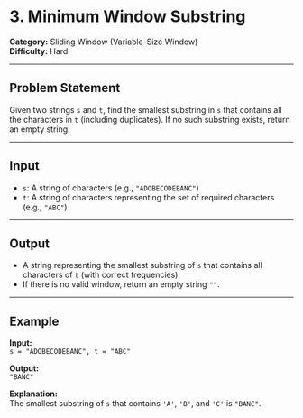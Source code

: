 # 3. Minimum Window Substring

**Category:** Sliding Window (Variable-Size Window)  
**Difficulty:** Hard

---

## Problem Statement

Given two strings `s` and `t`, find the smallest substring in `s` that contains all the characters in `t` (including duplicates). If no such substring exists, return an empty string.

---

## Input

-   `s`: A string of characters (e.g., `"ADOBECODEBANC"`)
-   `t`: A string of characters representing the set of required characters (e.g., `"ABC"`)

---

## Output

-   A string representing the smallest substring of `s` that contains all characters of `t` (with correct frequencies).
-   If there is no valid window, return an empty string `""`.

---

## Example

**Input:**  
`s = "ADOBECODEBANC", t = "ABC"`

**Output:**  
`"BANC"`

**Explanation:**  
The smallest substring of `s` that contains `'A'`, `'B'`, and `'C'` is `"BANC"`.
